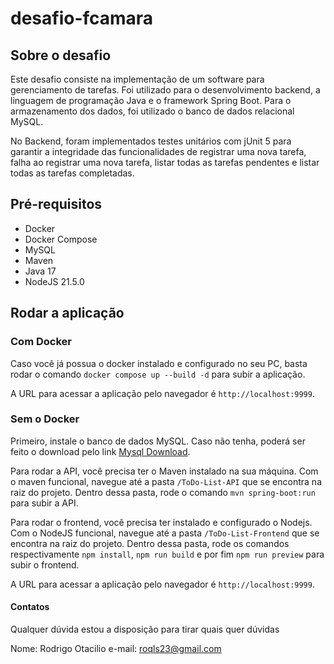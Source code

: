 # desafio-fcamara

## Sobre o desafio

Este desafio consiste na implementação de um software para gerenciamento de tarefas.
Foi utilizado para o desenvolvimento backend, a linguagem de programação Java e o framework
Spring Boot. Para o armazenamento dos dados, foi utilizado o banco de dados relacional MySQL.

No Backend, foram implementados testes unitários com jUnit 5 para garantir a integridade das funcionalidades
de registrar uma nova tarefa, falha ao registrar uma nova tarefa, listar todas as tarefas pendentes e listar 
todas as tarefas completadas.

## Pré-requisitos

- Docker
- Docker Compose
- MySQL
- Maven
- Java 17
- NodeJS 21.5.0

## Rodar a aplicação

### Com Docker

Caso você já possua o docker instalado e configurado no seu PC, basta rodar o comando
`docker compose up --build -d` para subir a aplicação.

A URL para acessar a aplicação pelo navegador é `http://localhost:9999`.

### Sem o Docker

Primeiro, instale o banco de dados MySQL. Caso não tenha, poderá ser feito o download
pelo link [Mysql Download](https://dev.mysql.com/downloads/installer/]).

Para rodar a API, você precisa ter o Maven instalado na sua máquina. Com o maven funcional, navegue até a pasta
`/ToDo-List-API` que se encontra na raiz do projeto. Dentro dessa pasta, rode o comando `mvn spring-boot:run`
para subir a API.

Para rodar o frontend, você precisa ter instalado e configurado o Nodejs. Com o NodeJS funcional, navegue até a pasta
`/ToDo-List-Frontend` que se encontra na raiz do projeto. Dentro dessa pasta, rode os comandos respectivamente
`npm install`, `npm run build` e por fim `npm run preview` para subir o frontend.

A URL para acessar a aplicação pelo navegador é `http://localhost:9999`.

#### Contatos

Qualquer dúvida estou a disposição para tirar quais quer dúvidas

Nome: Rodrigo Otacilio
e-mail: roqls23@gmail.com